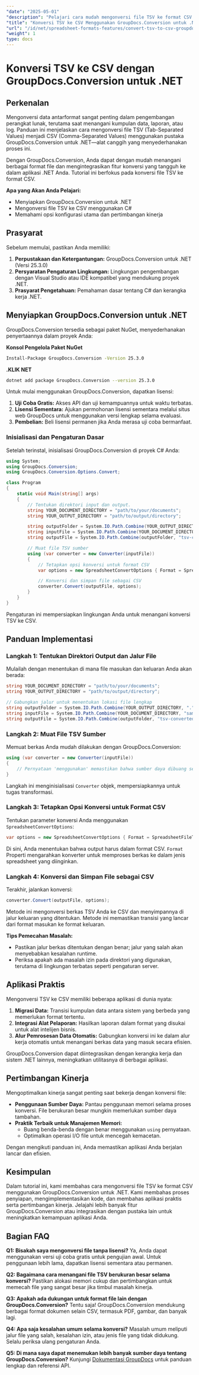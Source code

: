 ```yaml
---
"date": "2025-05-01"
"description": "Pelajari cara mudah mengonversi file TSV ke format CSV menggunakan GroupDocs.Conversion for .NET. Tutorial ini menyediakan panduan langkah demi langkah dan contoh kode."
"title": "Konversi TSV ke CSV Menggunakan GroupDocs.Conversion untuk .NET&#58; Panduan Lengkap"
"url": "/id/net/spreadsheet-formats-features/convert-tsv-to-csv-groupdocs-conversion-net/"
"weight": 1
type: docs
---
```

# Konversi TSV ke CSV dengan GroupDocs.Conversion untuk .NET

## Perkenalan

Mengonversi data antarformat sangat penting dalam pengembangan perangkat lunak, terutama saat menangani kumpulan data, laporan, atau log. Panduan ini menjelaskan cara mengonversi file TSV (Tab-Separated Values) menjadi CSV (Comma-Separated Values) menggunakan pustaka GroupDocs.Conversion untuk .NET—alat canggih yang menyederhanakan proses ini.

Dengan GroupDocs.Conversion, Anda dapat dengan mudah menangani berbagai format file dan mengintegrasikan fitur konversi yang tangguh ke dalam aplikasi .NET Anda. Tutorial ini berfokus pada konversi file TSV ke format CSV.

**Apa yang Akan Anda Pelajari:**
- Menyiapkan GroupDocs.Conversion untuk .NET
- Mengonversi file TSV ke CSV menggunakan C#
- Memahami opsi konfigurasi utama dan pertimbangan kinerja

## Prasyarat

Sebelum memulai, pastikan Anda memiliki:
1. **Perpustakaan dan Ketergantungan:** GroupDocs.Conversion untuk .NET (Versi 25.3.0)
2. **Persyaratan Pengaturan Lingkungan:** Lingkungan pengembangan dengan Visual Studio atau IDE kompatibel yang mendukung proyek .NET.
3. **Prasyarat Pengetahuan:** Pemahaman dasar tentang C# dan kerangka kerja .NET.

## Menyiapkan GroupDocs.Conversion untuk .NET

GroupDocs.Conversion tersedia sebagai paket NuGet, menyederhanakan penyertaannya dalam proyek Anda:

**Konsol Pengelola Paket NuGet**
```bash
Install-Package GroupDocs.Conversion -Version 25.3.0
```

**\.KLIK NET**
```bash
dotnet add package GroupDocs.Conversion --version 25.3.0
```

Untuk mulai menggunakan GroupDocs.Conversion, dapatkan lisensi:
1. **Uji Coba Gratis:** Akses API dan uji kemampuannya untuk waktu terbatas.
2. **Lisensi Sementara:** Ajukan permohonan lisensi sementara melalui situs web GroupDocs untuk menggunakan versi lengkap selama evaluasi.
3. **Pembelian:** Beli lisensi permanen jika Anda merasa uji coba bermanfaat.

### Inisialisasi dan Pengaturan Dasar

Setelah terinstal, inisialisasi GroupDocs.Conversion di proyek C# Anda:
```csharp
using System;
using GroupDocs.Conversion;
using GroupDocs.Conversion.Options.Convert;

class Program
{
    static void Main(string[] args)
    {
        // Tentukan direktori input dan output.
        string YOUR_DOCUMENT_DIRECTORY = "path/to/your/documents";
        string YOUR_OUTPUT_DIRECTORY = "path/to/output/directory";

        string outputFolder = System.IO.Path.Combine(YOUR_OUTPUT_DIRECTORY, ".");
        string inputFile = System.IO.Path.Combine(YOUR_DOCUMENT_DIRECTORY, "sample.tsv");
        string outputFile = System.IO.Path.Combine(outputFolder, "tsv-converted-to.csv");

        // Muat file TSV sumber
        using (var converter = new Converter(inputFile))
        {
            // Tetapkan opsi konversi untuk format CSV
            var options = new SpreadsheetConvertOptions { Format = SpreadsheetFileType.Csv };

            // Konversi dan simpan file sebagai CSV
            converter.Convert(outputFile, options);
        }
    }
}
```
Pengaturan ini mempersiapkan lingkungan Anda untuk menangani konversi TSV ke CSV.

## Panduan Implementasi

### Langkah 1: Tentukan Direktori Output dan Jalur File

Mulailah dengan menentukan di mana file masukan dan keluaran Anda akan berada:
```csharp
string YOUR_DOCUMENT_DIRECTORY = "path/to/your/documents";
string YOUR_OUTPUT_DIRECTORY = "path/to/output/directory";

// Gabungkan jalur untuk menentukan lokasi file lengkap
string outputFolder = System.IO.Path.Combine(YOUR_OUTPUT_DIRECTORY, ".");
string inputFile = System.IO.Path.Combine(YOUR_DOCUMENT_DIRECTORY, "sample.tsv");
string outputFile = System.IO.Path.Combine(outputFolder, "tsv-converted-to.csv");
```

### Langkah 2: Muat File TSV Sumber

Memuat berkas Anda mudah dilakukan dengan GroupDocs.Conversion:
```csharp
using (var converter = new Converter(inputFile))
{
    // Pernyataan 'menggunakan' memastikan bahwa sumber daya dibuang setelah operasi selesai.
}
```
Langkah ini menginisialisasi `Converter` objek, mempersiapkannya untuk tugas transformasi.

### Langkah 3: Tetapkan Opsi Konversi untuk Format CSV

Tentukan parameter konversi Anda menggunakan `SpreadsheetConvertOptions`:
```csharp
var options = new SpreadsheetConvertOptions { Format = SpreadsheetFileType.Csv };
```
Di sini, Anda menentukan bahwa output harus dalam format CSV. `Format` Properti mengarahkan konverter untuk memproses berkas ke dalam jenis spreadsheet yang diinginkan.

### Langkah 4: Konversi dan Simpan File sebagai CSV

Terakhir, jalankan konversi:
```csharp
converter.Convert(outputFile, options);
```
Metode ini mengonversi berkas TSV Anda ke CSV dan menyimpannya di jalur keluaran yang ditentukan. Metode ini memastikan transisi yang lancar dari format masukan ke format keluaran.

**Tips Pemecahan Masalah:**
- Pastikan jalur berkas ditentukan dengan benar; jalur yang salah akan menyebabkan kesalahan runtime.
- Periksa apakah ada masalah izin pada direktori yang digunakan, terutama di lingkungan terbatas seperti pengaturan server.

## Aplikasi Praktis

Mengonversi TSV ke CSV memiliki beberapa aplikasi di dunia nyata:
1. **Migrasi Data:** Transisi kumpulan data antara sistem yang berbeda yang memerlukan format tertentu.
2. **Integrasi Alat Pelaporan:** Hasilkan laporan dalam format yang disukai untuk alat intelijen bisnis.
3. **Alur Pemrosesan Data Otomatis:** Gabungkan konversi ini ke dalam alur kerja otomatis untuk menangani berkas data yang masuk secara efisien.

GroupDocs.Conversion dapat diintegrasikan dengan kerangka kerja dan sistem .NET lainnya, meningkatkan utilitasnya di berbagai aplikasi.

## Pertimbangan Kinerja

Mengoptimalkan kinerja sangat penting saat bekerja dengan konversi file:
- **Penggunaan Sumber Daya:** Pantau penggunaan memori selama proses konversi. File berukuran besar mungkin memerlukan sumber daya tambahan.
- **Praktik Terbaik untuk Manajemen Memori:**
  - Buang benda-benda dengan benar menggunakan `using` pernyataan.
  - Optimalkan operasi I/O file untuk mencegah kemacetan.

Dengan mengikuti panduan ini, Anda memastikan aplikasi Anda berjalan lancar dan efisien.

## Kesimpulan

Dalam tutorial ini, kami membahas cara mengonversi file TSV ke format CSV menggunakan GroupDocs.Conversion untuk .NET. Kami membahas proses penyiapan, mengimplementasikan kode, dan membahas aplikasi praktis serta pertimbangan kinerja. Jelajahi lebih banyak fitur GroupDocs.Conversion atau integrasikan dengan pustaka lain untuk meningkatkan kemampuan aplikasi Anda.

## Bagian FAQ

**Q1: Bisakah saya mengonversi file tanpa lisensi?**
Ya, Anda dapat menggunakan versi uji coba gratis untuk pengujian awal. Untuk penggunaan lebih lama, dapatkan lisensi sementara atau permanen.

**Q2: Bagaimana cara menangani file TSV berukuran besar selama konversi?**
Pastikan alokasi memori cukup dan pertimbangkan untuk memecah file yang sangat besar jika timbul masalah kinerja.

**Q3: Apakah ada dukungan untuk format file lain dengan GroupDocs.Conversion?**
Tentu saja! GroupDocs.Conversion mendukung berbagai format dokumen selain CSV, termasuk PDF, gambar, dan banyak lagi.

**Q4: Apa saja kesalahan umum selama konversi?**
Masalah umum meliputi jalur file yang salah, kesalahan izin, atau jenis file yang tidak didukung. Selalu periksa ulang pengaturan Anda.

**Q5: Di mana saya dapat menemukan lebih banyak sumber daya tentang GroupDocs.Conversion?**
Kunjungi [Dokumentasi GroupDocs](https://docs.groupdocs.com/conversion/net/) untuk panduan lengkap dan referensi API.